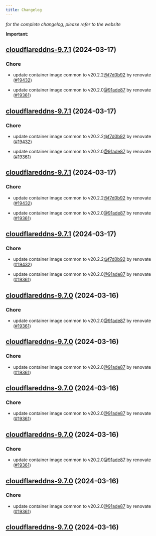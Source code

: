 ```yaml
---
title: Changelog
---
```



*for the complete changelog, please refer to the website*

**Important:**


## [cloudflareddns-9.7.1](https://github.com/truecharts/charts/compare/cloudflareddns-9.6.0...cloudflareddns-9.7.1) (2024-03-17)

### Chore



- update container image common to v20.2.2[@f7d0b92](https://github.com/f7d0b92) by renovate ([#19432](https://github.com/truecharts/charts/issues/19432))

- update container image common to v20.2.0[@91ade87](https://github.com/91ade87) by renovate ([#19361](https://github.com/truecharts/charts/issues/19361))


## [cloudflareddns-9.7.1](https://github.com/truecharts/charts/compare/cloudflareddns-9.6.0...cloudflareddns-9.7.1) (2024-03-17)

### Chore



- update container image common to v20.2.2[@f7d0b92](https://github.com/f7d0b92) by renovate ([#19432](https://github.com/truecharts/charts/issues/19432))

- update container image common to v20.2.0[@91ade87](https://github.com/91ade87) by renovate ([#19361](https://github.com/truecharts/charts/issues/19361))


## [cloudflareddns-9.7.1](https://github.com/truecharts/charts/compare/cloudflareddns-9.6.0...cloudflareddns-9.7.1) (2024-03-17)

### Chore



- update container image common to v20.2.2[@f7d0b92](https://github.com/f7d0b92) by renovate ([#19432](https://github.com/truecharts/charts/issues/19432))

- update container image common to v20.2.0[@91ade87](https://github.com/91ade87) by renovate ([#19361](https://github.com/truecharts/charts/issues/19361))


## [cloudflareddns-9.7.1](https://github.com/truecharts/charts/compare/cloudflareddns-9.6.0...cloudflareddns-9.7.1) (2024-03-17)

### Chore



- update container image common to v20.2.2[@f7d0b92](https://github.com/f7d0b92) by renovate ([#19432](https://github.com/truecharts/charts/issues/19432))

- update container image common to v20.2.0[@91ade87](https://github.com/91ade87) by renovate ([#19361](https://github.com/truecharts/charts/issues/19361))


## [cloudflareddns-9.7.0](https://github.com/truecharts/charts/compare/cloudflareddns-9.6.0...cloudflareddns-9.7.0) (2024-03-16)

### Chore



- update container image common to v20.2.0[@91ade87](https://github.com/91ade87) by renovate ([#19361](https://github.com/truecharts/charts/issues/19361))


## [cloudflareddns-9.7.0](https://github.com/truecharts/charts/compare/cloudflareddns-9.6.0...cloudflareddns-9.7.0) (2024-03-16)

### Chore



- update container image common to v20.2.0[@91ade87](https://github.com/91ade87) by renovate ([#19361](https://github.com/truecharts/charts/issues/19361))


## [cloudflareddns-9.7.0](https://github.com/truecharts/charts/compare/cloudflareddns-9.6.0...cloudflareddns-9.7.0) (2024-03-16)

### Chore



- update container image common to v20.2.0[@91ade87](https://github.com/91ade87) by renovate ([#19361](https://github.com/truecharts/charts/issues/19361))


## [cloudflareddns-9.7.0](https://github.com/truecharts/charts/compare/cloudflareddns-9.6.0...cloudflareddns-9.7.0) (2024-03-16)

### Chore



- update container image common to v20.2.0[@91ade87](https://github.com/91ade87) by renovate ([#19361](https://github.com/truecharts/charts/issues/19361))


## [cloudflareddns-9.7.0](https://github.com/truecharts/charts/compare/cloudflareddns-9.6.0...cloudflareddns-9.7.0) (2024-03-16)

### Chore



- update container image common to v20.2.0[@91ade87](https://github.com/91ade87) by renovate ([#19361](https://github.com/truecharts/charts/issues/19361))


## [cloudflareddns-9.7.0](https://github.com/truecharts/charts/compare/cloudflareddns-9.6.0...cloudflareddns-9.7.0) (2024-03-16)